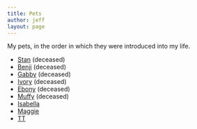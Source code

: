 ```yaml
---
title: Pets
author: jeff
layout: page
---
```


My pets, in the order in which they were introduced into my life.

* [Stan](/pets/stan) (deceased)
* [Benji](/pets/benji) (deceased)
* [Gabby](/pets/gabby) (deceased)
* [Ivory](/pets/ivory) (deceased)
* [Ebony](/pets/ebony) (deceased)
* [Muffy](/pets/muffy) (deceased)
* [Isabella](/pets/isabella)
* [Maggie](/pets/maggie)
* [TT](/pets/tt)

